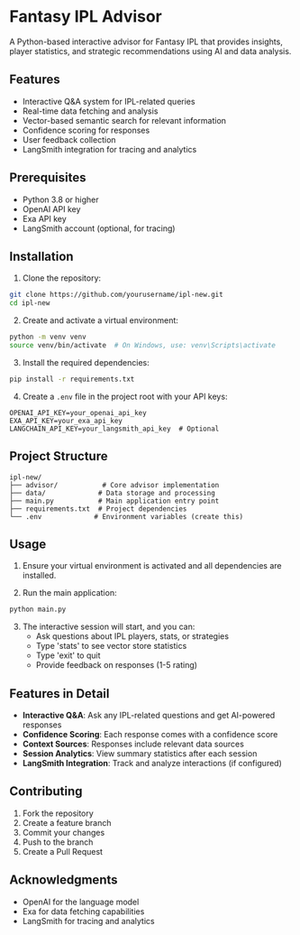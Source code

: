 # Fantasy IPL Advisor

A Python-based interactive advisor for Fantasy IPL that provides insights, player statistics, and strategic recommendations using AI and data analysis.

## Features

- Interactive Q&A system for IPL-related queries
- Real-time data fetching and analysis
- Vector-based semantic search for relevant information
- Confidence scoring for responses
- User feedback collection
- LangSmith integration for tracing and analytics

## Prerequisites

- Python 3.8 or higher
- OpenAI API key
- Exa API key
- LangSmith account (optional, for tracing)

## Installation

1. Clone the repository:
```bash
git clone https://github.com/yourusername/ipl-new.git
cd ipl-new
```

2. Create and activate a virtual environment:
```bash
python -m venv venv
source venv/bin/activate  # On Windows, use: venv\Scripts\activate
```

3. Install the required dependencies:
```bash
pip install -r requirements.txt
```

4. Create a `.env` file in the project root with your API keys:
```
OPENAI_API_KEY=your_openai_api_key
EXA_API_KEY=your_exa_api_key
LANGCHAIN_API_KEY=your_langsmith_api_key  # Optional
```

## Project Structure

```
ipl-new/
├── advisor/           # Core advisor implementation
├── data/             # Data storage and processing
├── main.py           # Main application entry point
├── requirements.txt  # Project dependencies
└── .env             # Environment variables (create this)
```

## Usage

1. Ensure your virtual environment is activated and all dependencies are installed.

2. Run the main application:
```bash
python main.py
```

3. The interactive session will start, and you can:
   - Ask questions about IPL players, stats, or strategies
   - Type 'stats' to see vector store statistics
   - Type 'exit' to quit
   - Provide feedback on responses (1-5 rating)

## Features in Detail

- **Interactive Q&A**: Ask any IPL-related questions and get AI-powered responses
- **Confidence Scoring**: Each response comes with a confidence score
- **Context Sources**: Responses include relevant data sources
- **Session Analytics**: View summary statistics after each session
- **LangSmith Integration**: Track and analyze interactions (if configured)

## Contributing

1. Fork the repository
2. Create a feature branch
3. Commit your changes
4. Push to the branch
5. Create a Pull Request


## Acknowledgments

- OpenAI for the language model
- Exa for data fetching capabilities
- LangSmith for tracing and analytics 